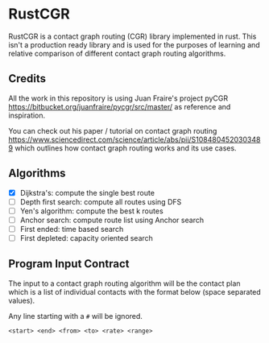 # RustCGR
RustCGR is a contact graph routing (CGR) library implemented in rust. This isn't a production ready library and is used for the purposes of learning and relative comparison of different contact graph routing algorithms.

## Credits
All the work in this repository is using Juan Fraire's project pyCGR https://bitbucket.org/juanfraire/pycgr/src/master/ as reference and inspiration.

You can check out his paper / tutorial on contact graph routing https://www.sciencedirect.com/science/article/abs/pii/S1084804520303489 which outlines how contact graph routing works and its use cases.

## Algorithms
- [x] Dijkstra's: compute the single best route
- [ ] Depth first search: compute all routes using DFS
- [ ] Yen's algorithm: compute the best k routes
- [ ] Anchor search: compute route list using Anchor search
- [ ] First ended: time based search
- [ ] First depleted: capacity oriented search

## Program Input Contract

The input to a contact graph routing algorithm will be the contact plan which is a list of individual contacts with the format below (space separated values).

Any line starting with a `#` will be ignored.
```
<start> <end> <from> <to> <rate> <range>
```